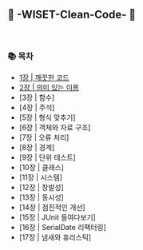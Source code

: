 ## :crystal_ball: -WISET-Clean-Code- :crystal_ball:   
<br>

### :books: 목차
* [1장 | 깨끗한 코드](./chapter_01/summary_01.md)  
* [2장 | 의미 있는 이름](./chapter_02/summary_02.md)  
* [3장 | 함수]
* [4장 | 주석]
* [5장 | 형식 맞추기]
* [6장 | 객체와 자료 구조]
* [7장 | 오류 처리]
* [8장 | 경계]
* [9장 | 단위 테스트]
* [10장 | 클래스]
* [11장 | 시스템]
* [12장 | 창발성]
* [13장 | 동시성]
* [14장 | 점진적인 개선]
* [15장 | JUnit 들여다보기]
* [16장 | SerialDate 리팩터링]
* [17장 | 냄새와 휴리스틱]

